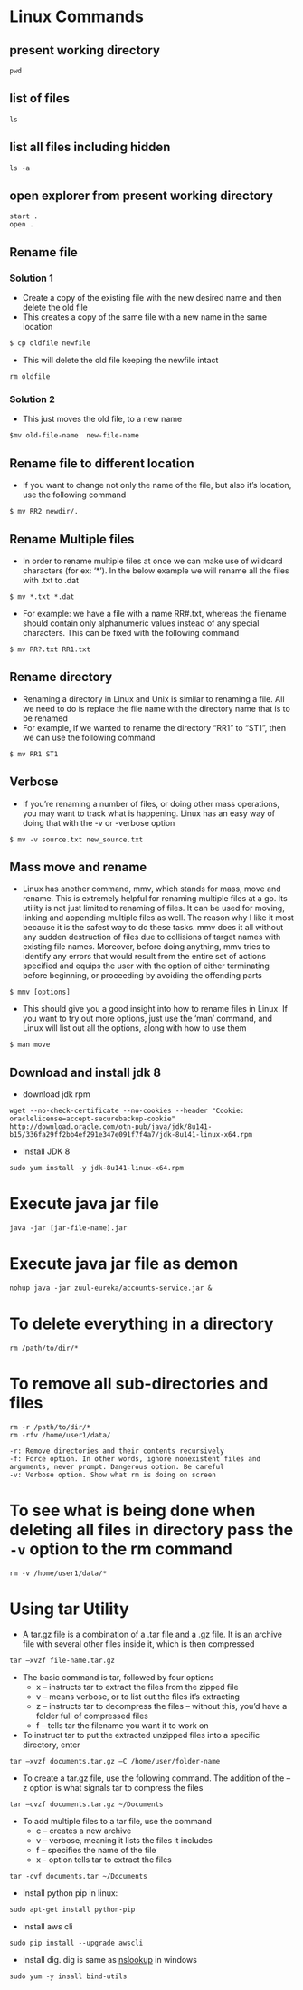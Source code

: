 # Linux Commands

## present working directory
```
pwd
```

## list of files
```
ls
```

## list all files including hidden
```
ls -a
```

## open explorer from present working directory
```
start .
open .
```

## Rename file
### Solution 1
* Create a copy of the existing file with the new desired name and then delete the old file
* This creates a copy of the same file with a new name in the same location
```
$ cp oldfile newfile
```
* This will delete the old file keeping the newfile intact
```
rm oldfile
```
### Solution 2
* This just moves the old file, to a new name
```
$mv old-file-name  new-file-name
```

## Rename file to different location
* If you want to change not only the name of the file, but also it’s location, use the following command
```
$ mv RR2 newdir/.
```

## Rename Multiple files
* In order to rename multiple files at once we can make use of wildcard characters (for ex: ‘*’). In the below example we will rename all the files with .txt to .dat
```
$ mv *.txt *.dat
```
* For example: we have a file with a name RR#.txt, whereas the filename should contain only alphanumeric values instead of any special characters. This can be fixed with the following command
```
$ mv RR?.txt RR1.txt
```

## Rename directory
* Renaming a directory in Linux and Unix is similar to renaming a file. All we need to do is replace the file name with the directory name that is to be renamed
* For example, if we wanted to rename the directory “RR1” to “ST1”, then we can use the following command
```
$ mv RR1 ST1
```

## Verbose
* If you’re renaming a number of files, or doing other mass operations, you may want to track what is happening. Linux has an easy way of doing that with the -v or -verbose option
```
$ mv -v source.txt new_source.txt
```

## Mass move and rename
* Linux has another command, mmv, which stands for mass, move and rename. This is extremely helpful for renaming multiple files at a go. Its utility is not just limited to renaming of files. It can be used for moving, linking and appending multiple files as well. The reason why I like it most because it is the safest way to do these tasks. mmv does it all without any sudden destruction of files due to collisions of target names with existing file names. Moreover, before doing anything, mmv tries to identify any errors that would result from the entire set of actions specified and equips the user with the option of either terminating before beginning, or proceeding by avoiding the offending parts
```
$ mmv [options]
```
* This should give you a good insight into how to rename files in Linux. If you want to try out more options, just use the ‘man’ command, and Linux will list out all the options, along with how to use them
```
$ man move
```

## Download and install jdk 8
* download jdk rpm
```
wget --no-check-certificate --no-cookies --header "Cookie: oraclelicense=accept-securebackup-cookie" http://download.oracle.com/otn-pub/java/jdk/8u141-b15/336fa29ff2bb4ef291e347e091f7f4a7/jdk-8u141-linux-x64.rpm
```
* Install JDK 8
```
sudo yum install -y jdk-8u141-linux-x64.rpm
```

# Execute java jar file
```
java -jar [jar-file-name].jar
```

# Execute java jar file as demon
```
nohup java -jar zuul-eureka/accounts-service.jar &
```

# To delete everything in a directory
```
rm /path/to/dir/*
```

# To remove all sub-directories and files
```
rm -r /path/to/dir/*
rm -rfv /home/user1/data/

-r: Remove directories and their contents recursively
-f: Force option. In other words, ignore nonexistent files and arguments, never prompt. Dangerous option. Be careful
-v: Verbose option. Show what rm is doing on screen
```

# To see what is being done when deleting all files in directory pass the `-v` option to the rm command
```
rm -v /home/user1/data/*
```

# Using tar Utility
* A tar.gz file is a combination of a .tar file and a .gz file. It is an archive file with several other files inside it, which is then compressed
```
tar –xvzf file-name.tar.gz
```
* The basic command is tar, followed by four options
	* x – instructs tar to extract the files from the zipped file
	* v – means verbose, or to list out the files it’s extracting
	* z – instructs tar to decompress the files – without this, you’d have a folder full of compressed files
	* f – tells tar the filename you want it to work on
* To instruct tar to put the extracted unzipped files into a specific directory, enter
```
tar –xvzf documents.tar.gz –C /home/user/folder-name
```
* To create a tar.gz file, use the following command. The addition of the –z option is what signals tar to compress the files
```
tar –cvzf documents.tar.gz ~/Documents
```
* To add multiple files to a tar file, use the command
	* c – creates a new archive
	* v – verbose, meaning it lists the files it includes
	* f – specifies the name of the file
	* x - option tells tar to extract the files
```
tar -cvf documents.tar ~/Documents
```
* Install python pip in linux:
```
sudo apt-get install python-pip
```
* Install aws cli
```
sudo pip install --upgrade awscli
```
* Install dig. dig is same as [nslookup](../windows/README.md#nslookup) in windows
```
sudo yum -y insall bind-utils
```